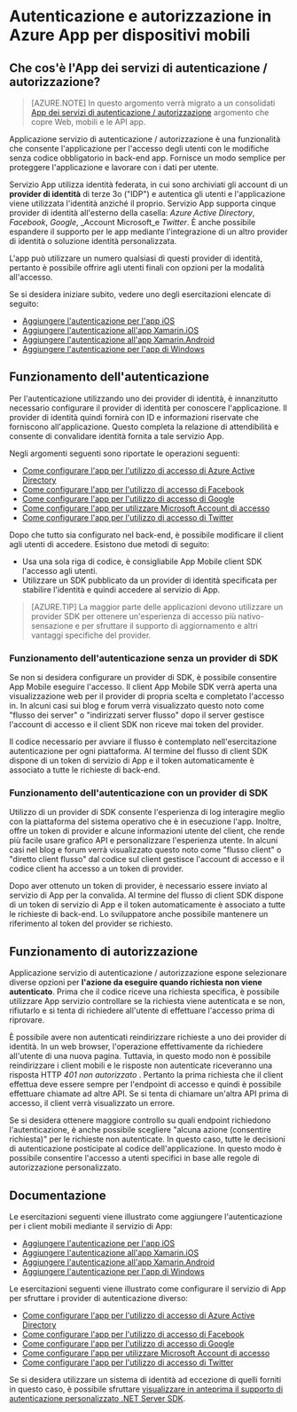 <properties
    pageTitle="Autenticazione e autorizzazione in App per dispositivi mobili Azure | Microsoft Azure"
    description="Panoramica dell'autenticazione e riferimento concettuale / autorizzazione portare in primo piano per le App per dispositivi mobili Azure"
    services="app-service\mobile"
    documentationCenter=""
    authors="mattchenderson"
    manager="erikre"
    editor=""/>

<tags
    ms.service="app-service-mobile"
    ms.workload="mobile"
    ms.tgt_pltfrm="na"
    ms.devlang="multiple"
    ms.topic="article"
    ms.date="10/01/2016"
    ms.author="mahender"/>

# <a name="authentication-and-authorization-in-azure-mobile-apps"></a>Autenticazione e autorizzazione in Azure App per dispositivi mobili

## <a name="what-is-app-service-authentication--authorization"></a>Che cos'è l'App dei servizi di autenticazione / autorizzazione?

> [AZURE.NOTE] In questo argomento verrà migrato a un consolidati [App dei servizi di autenticazione / autorizzazione](../app-service/app-service-authentication-overview.md) argomento che copre Web, mobili e le API app.

Applicazione servizio di autenticazione / autorizzazione è una funzionalità che consente l'applicazione per l'accesso degli utenti con le modifiche senza codice obbligatorio in back-end app. Fornisce un modo semplice per proteggere l'applicazione e lavorare con i dati per utente.

Servizio App utilizza identità federata, in cui sono archiviati gli account di un **provider di identità** di terze 3o ("IDP") e autentica gli utenti e l'applicazione viene utilizzata l'identità anziché il proprio. Servizio App supporta cinque provider di identità all'esterno della casella: _Azure Active Directory_, _Facebook_, _Google_, _Account Microsoft_e _Twitter_. È anche possibile espandere il supporto per le app mediante l'integrazione di un altro provider di identità o soluzione identità personalizzata.

L'app può utilizzare un numero qualsiasi di questi provider di identità, pertanto è possibile offrire agli utenti finali con opzioni per la modalità all'accesso.

Se si desidera iniziare subito, vedere uno degli esercitazioni elencate di seguito:

- [Aggiungere l'autenticazione per l'app iOS]
- [Aggiungere l'autenticazione all'app Xamarin.iOS]
- [Aggiungere l'autenticazione all'app Xamarin.Android]
- [Aggiungere l'autenticazione per l'app di Windows]

## <a name="how-authentication-works"></a>Funzionamento dell'autenticazione

Per l'autenticazione utilizzando uno dei provider di identità, è innanzitutto necessario configurare il provider di identità per conoscere l'applicazione. Il provider di identità quindi fornirà con ID e informazioni riservate che forniscono all'applicazione. Questo completa la relazione di attendibilità e consente di convalidare identità fornita a tale servizio App.

Negli argomenti seguenti sono riportate le operazioni seguenti:

- [Come configurare l'app per l'utilizzo di accesso di Azure Active Directory]
- [Come configurare l'app per l'utilizzo di accesso di Facebook]
- [Come configurare l'app per l'utilizzo di accesso di Google]
- [Come configurare l'app per utilizzare Microsoft Account di accesso]
- [Come configurare l'app per l'utilizzo di accesso di Twitter]

Dopo che tutto sia configurato nel back-end, è possibile modificare il client agli utenti di accedere. Esistono due metodi di seguito:

- Usa una sola riga di codice, è consigliabile App Mobile client SDK l'accesso agli utenti.
- Utilizzare un SDK pubblicato da un provider di identità specificata per stabilire l'identità e quindi accedere al servizio di App.

>[AZURE.TIP] La maggior parte delle applicazioni devono utilizzare un provider SDK per ottenere un'esperienza di accesso più nativo-sensazione e per sfruttare il supporto di aggiornamento e altri vantaggi specifiche del provider.

### <a name="how-authentication-without-a-provider-sdk-works"></a>Funzionamento dell'autenticazione senza un provider di SDK

Se non si desidera configurare un provider di SDK, è possibile consentire App Mobile eseguire l'accesso. Il client App Mobile SDK verrà aperta una visualizzazione web per il provider di propria scelta e completato l'accesso in. In alcuni casi sui blog e forum verrà visualizzato questo noto come "flusso dei server" o "indirizzati server flusso" dopo il server gestisce l'account di accesso e il client SDK non riceve mai token del provider.

Il codice necessario per avviare il flusso è contemplato nell'esercitazione autenticazione per ogni piattaforma. Al termine del flusso di client SDK dispone di un token di servizio di App e il token automaticamente è associato a tutte le richieste di back-end.

### <a name="how-authentication-with-a-provider-sdk-works"></a>Funzionamento dell'autenticazione con un provider di SDK

Utilizzo di un provider di SDK consente l'esperienza di log interagire meglio con la piattaforma del sistema operativo che è in esecuzione l'app. Inoltre, offre un token di provider e alcune informazioni utente del client, che rende più facile usare grafico API e personalizzare l'esperienza utente. In alcuni casi nel blog e forum verrà visualizzato questo noto come "flusso client" o "diretto client flusso" dal codice sul client gestisce l'account di accesso e il codice client ha accesso a un token di provider.

Dopo aver ottenuto un token di provider, è necessario essere inviato al servizio di App per la convalida. Al termine del flusso di client SDK dispone di un token di servizio di App e il token automaticamente è associato a tutte le richieste di back-end. Lo sviluppatore anche possibile mantenere un riferimento al token del provider se richiesto.

## <a name="how-authorization-works"></a>Funzionamento di autorizzazione

Applicazione servizio di autenticazione / autorizzazione espone selezionare diverse opzioni per **l'azione da eseguire quando richiesta non viene autenticato**. Prima che il codice riceve una richiesta specifica, è possibile utilizzare App servizio controllare se la richiesta viene autenticata e se non, rifiutarlo e si tenta di richiedere all'utente di effettuare l'accesso prima di riprovare.

È possibile avere non autenticati reindirizzare richieste a uno dei provider di identità. In un web browser, l'operazione effettivamente da richiedere all'utente di una nuova pagina. Tuttavia, in questo modo non è possibile reindirizzare i client mobili e le risposte non autenticate riceveranno una risposta HTTP _401 non autorizzato_ . Pertanto la prima richiesta che il client effettua deve essere sempre per l'endpoint di accesso e quindi è possibile effettuare chiamate ad altre API. Se si tenta di chiamare un'altra API prima di accesso, il client verrà visualizzato un errore.

Se si desidera ottenere maggiore controllo su quali endpoint richiedono l'autenticazione, è anche possibile scegliere "alcuna azione (consentire richiesta)" per le richieste non autenticate. In questo caso, tutte le decisioni di autenticazione posticipate al codice dell'applicazione. In questo modo è possibile consentire l'accesso a utenti specifici in base alle regole di autorizzazione personalizzato.

## <a name="documentation"></a>Documentazione

Le esercitazioni seguenti viene illustrato come aggiungere l'autenticazione per i client mobili mediante il servizio di App:

- [Aggiungere l'autenticazione per l'app iOS]
- [Aggiungere l'autenticazione all'app Xamarin.iOS]
- [Aggiungere l'autenticazione all'app Xamarin.Android]
- [Aggiungere l'autenticazione per l'app di Windows]

Le esercitazioni seguenti viene illustrato come configurare il servizio di App per sfruttare i provider di autenticazione diverso:

- [Come configurare l'app per l'utilizzo di accesso di Azure Active Directory]
- [Come configurare l'app per l'utilizzo di accesso di Facebook]
- [Come configurare l'app per l'utilizzo di accesso di Google]
- [Come configurare l'app per utilizzare Microsoft Account di accesso]
- [Come configurare l'app per l'utilizzo di accesso di Twitter]

Se si desidera utilizzare un sistema di identità ad eccezione di quelli forniti in questo caso, è possibile sfruttare [visualizzare in anteprima il supporto di autenticazione personalizzato .NET Server SDK](app-service-mobile-dotnet-backend-how-to-use-server-sdk.md#custom-auth).

[Aggiungere l'autenticazione per l'app iOS]: app-service-mobile-ios-get-started-users.md
[Aggiungere l'autenticazione all'app Xamarin.iOS]: app-service-mobile-xamarin-ios-get-started-users.md
[Aggiungere l'autenticazione all'app Xamarin.Android]: app-service-mobile-xamarin-android-get-started-users.md
[Aggiungere l'autenticazione per l'app di Windows]: app-service-mobile-windows-store-dotnet-get-started-users.md

[Come configurare l'app per l'utilizzo di accesso di Azure Active Directory]: app-service-mobile-how-to-configure-active-directory-authentication.md
[Come configurare l'app per l'utilizzo di accesso di Facebook]: app-service-mobile-how-to-configure-facebook-authentication.md
[Come configurare l'app per l'utilizzo di accesso di Google]: app-service-mobile-how-to-configure-google-authentication.md
[Come configurare l'app per utilizzare Microsoft Account di accesso]: app-service-mobile-how-to-configure-microsoft-authentication.md
[Come configurare l'app per l'utilizzo di accesso di Twitter]: app-service-mobile-how-to-configure-twitter-authentication.md
